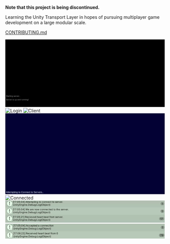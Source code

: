 **Note that this project is being discontinued.**

Learning the Unity Transport Layer in hopes of pursuing multiplayer game development on a large modular scale.
  
[CONTRIBUTING.md](https://github.com/valkyrienyanko/Prototype/blob/master/.github/CONTRIBUTING.md)

![Console](PREVIEW/Console.gif)
![Login](https://i.gyazo.com/6d7b9abeb02f3596877c7fa8c0c88c02.png)
![Client](https://i.gyazo.com/df4b695467adbe079ec15260aab64630.png)
![Connecting](PREVIEW/Connecting.gif)
![Connected](https://i.gyazo.com/9216feb880c78e75094e8c77d8abc80e.png)
![ClientDebug](PREVIEW/ClientDebug.gif)
![ServerDebug](PREVIEW/ServerDebug.gif)
